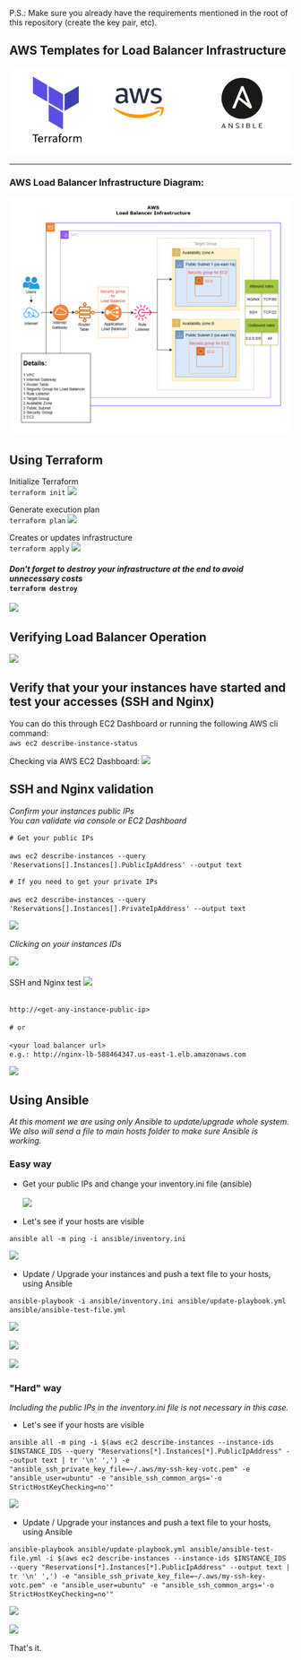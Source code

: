 P.S.: Make sure you already have the requirements mentioned in the root of this repository (create the key pair, etc).

## AWS Templates for Load Balancer Infrastructure

<p align="center">
  <img src="../readme-img/logos.png" alt="logos" />
</p>

<hr>

### AWS Load Balancer Infrastructure Diagram:

<p align="center">
  <img src="../readme-img/aws-load-balancer-infra-diagram.png" alt="load-balancer" />
</p>

## Using Terraform

Initialize Terraform<br>
```terraform init```
<img src="../readme-img/terraform-init.png" />

Generate execution plan<br>
```terraform plan```
<img src="../readme-img/terraform-plan.png" />

Creates or updates infrastructure<br>
```terraform apply```
<img src="../readme-img/terraform-apply-load-balancer.png" />

#### <i>Don't forget to destroy your infrastructure at the end to avoid unnecessary costs</i><br>```terraform destroy```
<img src="../readme-img/load-balancer-terraform-destroy.png" />

## Verifying Load Balancer Operation

<img src="../readme-img/load-balancer-working.png" />

## Verify that your your instances have started and test your accesses (SSH and Nginx)
You can do this through EC2 Dashboard or running the following AWS cli command:<br>
```aws ec2 describe-instance-status```

Checking via AWS EC2 Dashboard:
<img src="../readme-img/load-balancer-instances.png" />

## SSH and Nginx validation
<i>Confirm your instances public IPs<br>You can validate via console or EC2 Dashboard</i>

```
# Get your public IPs

aws ec2 describe-instances --query 'Reservations[].Instances[].PublicIpAddress' --output text
```

```
# If you need to get your private IPs

aws ec2 describe-instances --query 'Reservations[].Instances[].PrivateIpAddress' --output text
```
<img src="../readme-img/load-balancer-public-private-ip.png" />

<br>

<i>Clicking on your instances IDs</i>

<img src="../readme-img/ec2-instance-id.png" />
<br><br>
SSH and Nginx test
<img src="../readme-img/load-balancer-ssh.png">
<br><br>

```
http://<get-any-instance-public-ip>

# or

<your load balancer url>
e.g.: http://nginx-lb-588464347.us-east-1.elb.amazonaws.com
```
<img src="../readme-img/load-balancer-http-test.png">

## Using Ansible

<i>At this moment we are using only Ansible to update/upgrade whole system.<br>
We also will send a file to main hosts folder to make sure Ansible is working.</i>

### Easy way

- Get your public IPs and change your inventory.ini file (ansible)
<br><br>
<img src="../readme-img/load-balancer-ansible-public-ips.png" /><br>

- Let's see if your hosts are visible

```
ansible all -m ping -i ansible/inventory.ini
```
<img src="../readme-img/load-balancer-ips-visibility.png" /><br>

- Update / Upgrade your instances and push a text file to your hosts, using Ansible

```
ansible-playbook -i ansible/inventory.ini ansible/update-playbook.yml ansible/ansible-test-file.yml
```

<img src="../readme-img/load-balancer-ansible-update-1.png" /><br>

<img src="../readme-img/load-balancer-ansible-update-2.png" /><br>

<img src="../readme-img/load-balancer-ansible-update-3.png" /><br>



### "Hard" way
<i>Including the public IPs in the inventory.ini file is not necessary in this case.</i>

- Let's see if your hosts are visible

```
ansible all -m ping -i $(aws ec2 describe-instances --instance-ids $INSTANCE_IDS --query "Reservations[*].Instances[*].PublicIpAddress" --output text | tr '\n' ',') -e "ansible_ssh_private_key_file=~/.aws/my-ssh-key-votc.pem" -e "ansible_user=ubuntu" -e "ansible_ssh_common_args='-o StrictHostKeyChecking=no'"
```

<img src="../readme-img/load-balancer-pandora-get-public-ip.png" /><br>

- Update / Upgrade your instances and push a text file to your hosts, using Ansible

```
ansible-playbook ansible/update-playbook.yml ansible/ansible-test-file.yml -i $(aws ec2 describe-instances --instance-ids $INSTANCE_IDS --query "Reservations[*].Instances[*].PublicIpAddress" --output text | tr '\n' ',') -e "ansible_ssh_private_key_file=~/.aws/my-ssh-key-votc.pem" -e "ansible_user=ubuntu" -e "ansible_ssh_common_args='-o StrictHostKeyChecking=no'"
```

<img src="../readme-img/load-balancer-pandora-update-upgrade-1.png" /><br>

<img src="../readme-img/load-balancer-pandora-update-upgrade-2.png" />

That's it.